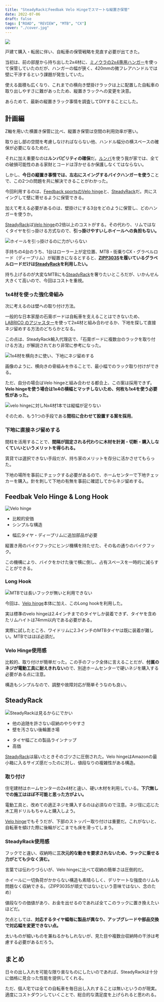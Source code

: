 ```yaml
---
title: "SteadyRackとFeedbak Velo Hingeでスマートな縦置き保管"
date: 2022-07-06
draft: false
tags: ["ROAD", "REVIEW", "MTB", "CX"]
cover: "./cover.jpg"
---
```


![ ](./cover.jpg)

戸建て購入・転居に伴い、自転車の保管戦略を見直す必要が出てきた。

当初は、前の部屋から持ち出した2x4材に、[ミノウラの2x4専用ハンガー](https://amzn.to/3OJmNgO)を使って保管していたのだが、ハンガーの幅が狭く、420mmの微フレアハンドルでは壁に干渉するという課題が発生していた。

使える面積も広くなり、これまでの横向き壁掛けラックは上に配置した自転車の取り出しやすさに難があったため、縦置きラックへの変更を決意。

あらためて、最新の縦置きラック事情を調査してDIYすることにした。

## 計画編

Z軸を用いた横置き保管に比べ、縦置き保管は空間の利用効率が悪い。

取り出し部の空間を考慮しなければならない他、ハンドル幅分の横スペースの確保が必要になるためだ。

それに加え重要なのは**ルンバビリティの確保**だ。[ルンバ](https://amzn.to/3a947rS)を使う我が家では、全ての破損可能性のある家財とコードは浮かせるか保護しなくてはならない。

しかし、**今日の縦置き事情では、左右にスイングするバイクハンガーを使う**ことで、この2つの問題を共に解決できることがわかった。

今回利用するのは、[Feedback sportsのVelo hinge](https://amzn.to/3ybW9pS)と、[SteadyRack](https://amzn.to/3bJFGl4)だ。共にスイングして壁に寄せるように保管できる。

<LinkBox url="https://www.amazon.co.jp/dp/B00H96DA00/" isAmazonLink />

<LinkBox url="https://www.amazon.co.jp/dp/B004N9BUEY/" isAmazonLink />

加えて考える必要があるのは、壁掛けにする3台をどのように保管し、どのハンガーを使うか。

[SteadyRack](https://amzn.to/3bJFGl4)は[Velo hinge](https://amzn.to/3ybW9pS)の2倍以上のコストがする。その代わり、リムではなくタイヤを引っ掛ける方式なので、**引っ掛けやすいしホイールへの負担もない。**

![ホイールを引っ掛けるのに力がいらない](./no_lifting.jpg)

手持ちの4台のうち、1台はローラー上が定位置、MTB・街乗りCX・グラベルロード（ディープリム）が縦置きになるとすると、**[ZIPP303S](https://paypaymall.yahoo.co.jp/store/qbei/item/pc-810594/)を履いているグラベルロードだけは[SteadyRack](https://amzn.to/3bJFGl4)を利用したい。**

持ち上げるのが大変なMTBにも[SteadyRack](https://amzn.to/3bJFGl4)を奢りたいところだが、いかんせん大きくて高いので、今回はコストを重視。

### 1x4材を使った強化骨組み

次に考えるのは壁への取り付け方法。

一般的な日本家屋の石膏ボードは自転車を支えることはできないため、[LABRICO のアジャスター](https://amzn.to/32LE9Et)を使って2x4材と組み合わせるか、下地を探して直接ネジ留めする方法のどちらかとなる。

<LinkBox isAmazonLink url="https://www.amazon.co.jp/dp/B01HTRVZ0A/" />

この点は、SteadyRack輸入代理店で、「石膏ボードに複数台のラックを取り付ける方法」が解説されており非常に参考になった。

<LinkBox url="https://adventure-aid.store/pages/steadyrack-plasterboard" />

![1x4材を横向きに使い、下地にネジ留めする](./1x4.webp)

画像のように、横向きの骨組みを作ることで、最小幅でのラック取り付けができる。

ただ、自分の場合はVelo hingeと組み合わせる都合上、この案は採用できず。**Velo hingeを使う場合は1x4の横幅とマッチしないため、何枚も1x4を使う必要性があった。**

![velo hingeに対しNx4材1本では縦幅が足りない](./vh-width.jpg)

そのため、もう1つの手段である**間柱に合わせて設置する案を採用**。

### 下地に直接ネジ留めする

間柱を活用することで、**間隔が固定される代わりに木材を計測・切断・購入しなくていいというメリットを得られる。**

賃貸では選択できない手段だが、持ち家のメリットを存分に活かさせてもらった。

下地の場所を事前にチェックする必要があるので、ホームセンターで下地チェッカーを購入。針を刺して下地の有無を事前に確認してからネジ留めする。

<LinkBox url="https://www.amazon.co.jp/dp/B07X5L138Y/" isAmazonLink />

## Feedbak Velo Hinge & Long Hook

![Velo hinge](./velo_hinge.jpg)

<PositiveBox>

- 比較的安価
- シンプルな構造

</PositiveBox>

<NegativeBox>

- 幅広タイヤ・ディープリムに追加部品が必要

</NegativeBox>

縦置き用のバイクフックにヒンジ機構を持たせた、その名の通りのバイクフック。

この機構により、バイクをかけた後で横に倒し、占有スペースを一時的に減らすことができる。

<LinkBox url="https://www.amazon.co.jp/dp/B00H96DA00/" isAmazonLink />

### Long Hook

![MTBでは長いフックが無いと利用できない](long-arm.jpg)

今回は、[Velo hinge](https://amzn.to/3ybW9pS)本体に加え、このLong hookを利用した。

実は標準のvelo hingeは2.4インチまでのタイヤしか装着できず、タイヤを含めたリムハイトは74mm以内である必要がある。

実際に試したところ、ワイドリムに2.3インチのMTBタイヤは既に装着が難しい。MTBではほぼ必須だ。

<LinkBox url="https://paypaymall.yahoo.co.jp/store/qbei/item/pi-921319/" linkurl="http://ck.jp.ap.valuecommerce.com/servlet/referral?sid=3171302&pid=887657037&vc_url=https%3A%2F%2Fpaypaymall.yahoo.co.jp%2Fstore%2Fqbei%2Fitem%2Fpi-921319%2F" />

### Velo Hinge使用感

比較的、取り付けが簡単だった。この手のフック全体に言えることだが、**付属のネジが電動工具に耐えきれない**ので、別途ホームセンターで硬いネジを購入する必要がある点に注意。

構造もシンプルなので、調整や故障対応が簡単そうなのも良い。

## SteadyRack

![SteadyRackは見るからにでかい](./steadyrack.jpg)

<PositiveBox>

- 他の追随を許さない収納のやりやすさ
- 壁を汚さない後輪置き場

</PositiveBox>

<NegativeBox>

- タイヤ幅ごとの製品ラインナップ
- 高価

</NegativeBox>

[SteadyRack](https://amzn.to/3bJFGl4)は届いたときそのゴツさに圧倒された。Velo hingeはAmazonの最小箱に入るサイズ感だったのに対し、値段なりの複雑性がある構造。

### 取り付け

住宅建材はホームセンターの2x4材と違い、硬い木材を利用している。**下穴無しでの施工はほぼ不可能と思った方がよい。**

電動工具と、改めての適正ネジを購入するのは必須なので注意。ネジ径に応じた木工用ドリルもちゃんと購入しよう。

[Velo hinge](https://amzn.to/3ybW9pS)でもそうだが、下部のストッパー取り付けは重要だ。これがないと、自転車を傾けた際に後輪がどこまでも床を滑ってしまう。

### SteadyRack使用感

フックでと違い、収納時に**三次元的な動きを要求されないため、ラックに乗せる力がとても少なく済む。**

言葉では伝わりづらいが、Velo hingeに比べて収納の簡単さは圧倒的だ。

ホイールに一切負荷がかからない構造も素晴らしく、デリケートな強度のリムも問題なく収納できる。（ZIPP303Sが頑丈ではないという意味ではない、念のため）

値段なりの価値があり、お金を出せるのであれば全てこのラックに置き換えたいほどだ。

欠点としては、**対応するタイヤ幅毎に製品が異なり、アップグレードや部品交換で対応幅を変更できない点。**

太いものが細いものを兼ねるかもしれないが、見た目や複数台収納時の干渉は考慮する必要があるだろう。

<LinkBox url="https://www.amazon.co.jp/dp/B004N9BUEY/" isAmazonLink />

## まとめ

日々の出し入れを可能な限り楽なものにしたいのであれば、SteadyRackは十分に価格に見合った性能を提供してくれる。

ただ、個人宅では全ての自転車を毎日出し入れすることは無いというのが現実。適度にコストダウンしていくことで、総合的な満足度を上げられると思われる。
